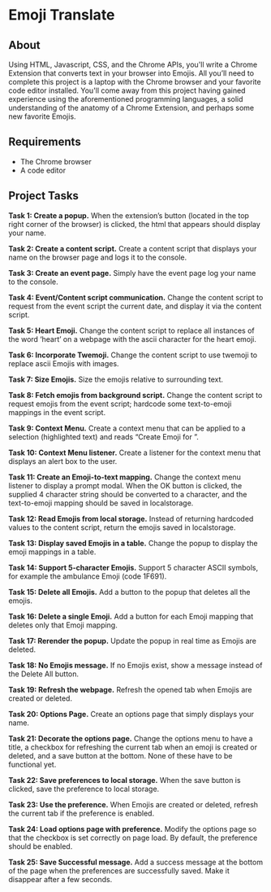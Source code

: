 # Emoji Translate
## About
Using HTML, Javascript, CSS, and the Chrome APIs, you'll write a Chrome Extension that converts text in your browser into Emojis.  All you’ll need to complete this project is a laptop with the Chrome browser and your favorite code editor installed.  You'll come away from this project having gained experience using the aforementioned programming languages, a solid understanding of the anatomy of a Chrome Extension, and perhaps some new favorite Emojis.
## Requirements
* The Chrome browser
* A code editor
## Project Tasks
**Task 1: Create a popup.** When the extension’s button (located in the top right corner of the browser) is clicked, the html that appears should display your name.

**Task 2: Create a content script.** Create a content script that displays your name on the browser page and logs it to the console.

**Task 3: Create an event page.** Simply have the event page log your name to the console.

**Task 4: Event/Content script communication.** Change the content script to request from the event script the current date, and display it via the content script.

**Task 5: Heart Emoji.** Change the content script to replace all instances of the word ‘heart’ on a webpage with the ascii character for the heart emoji.

**Task 6: Incorporate Twemoji.** Change the content script to use twemoji to replace ascii Emojis with images.

**Task 7: Size Emojis.** Size the emojis relative to surrounding text.

**Task 8: Fetch emojis from background script.** Change the content script to request emojis from the event script; hardcode some text-to-emoji mappings in the event script.

**Task 9: Context Menu.** Create a context menu that can be applied to a selection (highlighted text) and reads “Create Emoji for <selected text>”.

**Task 10: Context Menu listener.** Create a listener for the context menu that displays an alert box to the user.

**Task 11: Create an Emoji-to-text mapping.** Change the context menu listener to display a prompt modal.  When the OK button is clicked, the supplied 4 character string should be converted to a character, and the text-to-emoji mapping should be saved in localstorage.

**Task 12: Read Emojis from local storage.** Instead of returning hardcoded values to the content script, return the emojis saved in localstorage.

**Task 13: Display saved Emojis in a table.** Change the popup to display the emoji mappings in a table.

**Task 14: Support 5-character Emojis.** Support 5 character ASCII symbols, for example the ambulance Emoji (code 1F691).

**Task 15: Delete all Emojis.** Add a button to the popup that deletes all the emojis.

**Task 16: Delete a single Emoji.** Add a button for each Emoji mapping that deletes only that Emoji mapping.

**Task 17: Rerender the popup.** Update the popup in real time as Emojis are deleted.

**Task 18: No Emojis message.** If no Emojis exist, show a message instead of the Delete All button.

**Task 19: Refresh the webpage.** Refresh the opened tab when Emojis are created or deleted.

**Task 20: Options Page.** Create an options page that simply displays your name.

**Task 21: Decorate the options page.** Change the options menu to have a title, a checkbox for refreshing the current tab when an emoji is created or deleted, and a save button at the bottom.  None of these have to be functional yet.

**Task 22: Save preferences to local storage.** When the save button is clicked, save the preference to local storage.

**Task 23: Use the preference.** When Emojis are created or deleted, refresh the current tab if the preference is enabled.

**Task 24: Load options page with preference.** Modify the options page so that the checkbox is set correctly on page load.  By default, the preference should be enabled.

**Task 25: Save Successful message.** Add a success message at the bottom of the page when the preferences are successfully saved.  Make it disappear after a few seconds.

